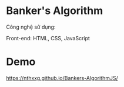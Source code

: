 # Banker's Algorithm

Công nghệ sử dụng:

Front-end: HTML, CSS, JavaScript

# Demo 
https://nthxxg.github.io/Bankers-AlgorithmJS/
